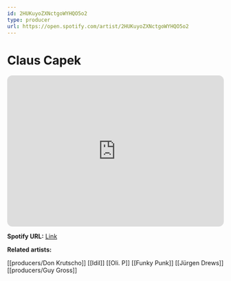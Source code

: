 ```yaml
---
id: 2HUKuyoZXNctgoWYHQO5o2
type: producer
url: https://open.spotify.com/artist/2HUKuyoZXNctgoWYHQO5o2
---
```

# Claus Capek

<iframe style="border-radius:12px" src="https://open.spotify.com/embed/artist/2HUKuyoZXNctgoWYHQO5o2" width="100%" height="352" frameBorder="0" allowfullscreen="" allow="autoplay; clipboard-write; encrypted-media; fullscreen; picture-in-picture" loading="lazy"></iframe>

**Spotify URL:** [Link](https://open.spotify.com/artist/2HUKuyoZXNctgoWYHQO5o2)

**Related artists:**

[[producers/Don Krutscho]]
[[Idil]]
[[Oli. P]]
[[Funky Punk]]
[[Jürgen Drews]]
[[producers/Guy Gross]]
